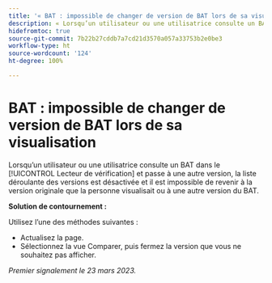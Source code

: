 ```yaml
---
title: '« BAT : impossible de changer de version de BAT lors de sa visualisation »'
description: « Lorsqu’un utilisateur ou une utilisatrice consulte un BAT dans le [!UICONTROL Lecteur de vérification] et passe à une autre version, la liste déroulante des versions est désactivée et il est impossible de revenir à la version originale que la personne visualisait ou à une autre version du BAT. »
hidefromtoc: true
source-git-commit: 7b22b27cddb7a7cd21d3570a057a33753b2e0be3
workflow-type: ht
source-wordcount: '124'
ht-degree: 100%

---
```



# BAT : impossible de changer de version de BAT lors de sa visualisation


<!--
>[!NOTE]
>
>This issue was fixed on March 30, 2023.
-->

Lorsqu’un utilisateur ou une utilisatrice consulte un BAT dans le [!UICONTROL Lecteur de vérification] et passe à une autre version, la liste déroulante des versions est désactivée et il est impossible de revenir à la version originale que la personne visualisait ou à une autre version du BAT.

**Solution de contournement :**

Utilisez l’une des méthodes suivantes :

* Actualisez la page.
* Sélectionnez la vue Comparer, puis fermez la version que vous ne souhaitez pas afficher.

_Premier signalement le 23 mars 2023._

